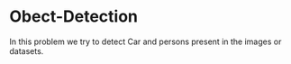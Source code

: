 # Obect-Detection
In this problem we try to detect Car and persons present in the images or datasets.
